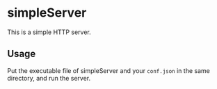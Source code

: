 # simpleServer

This is a simple HTTP server.

## Usage

Put the executable file of simpleServer and your `conf.json` in the same directory, and run the server.

